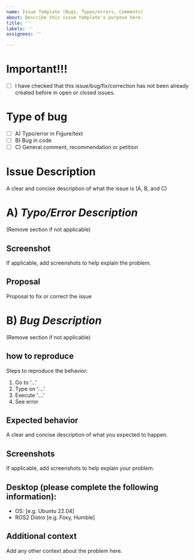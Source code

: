 ```yaml
---
name: Issue Template (Bugs, Typos/errors, Comments)
about: Describe this issue template's purpose here.
title: ''
labels: ''
assignees: ''

---
```

# Important!!!
- [ ] I have checked that this issue/bug/fix/correction has not been already created before in open or closed issues.

# Type of bug
- [ ] A) Typo/error in Figure/text
- [ ] B) Bug in code
- [ ] C) General comment, recommendation or petition 

# Issue Description
A clear and concise description of what the issue is (A, B, and C)

# A) *Typo/Error Description*
(Remove section if not applicable)

## Screenshot
If applicable, add screenshots to help explain the problem.

## Proposal
Proposal to fix or correct the issue

# B) *Bug Description*
(Remove section if not applicable)

## how to reproduce
Steps to reproduce the behavior:
1. Go to '...'
2. Type on '....'
3. Execute '....'
4. See error

## Expected behavior
A clear and concise description of what you expected to happen.

## Screenshots
If applicable, add screenshots to help explain your problem.

## Desktop (please complete the following information):
 - OS: [e.g. Ubuntu 22.04]
 - ROS2 Distro [e.g. Foxy, Humble]


## Additional context
Add any other context about the problem here.
